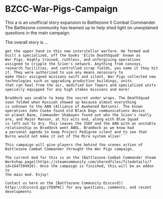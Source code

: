 # BZCC-War-Pigs-Campaign

This a is an unofficial story expansion to Battlezone II Combat Commander. The Battlezone 
community has teamed up to help shed light on unexplained questions in the main campaign.

The overall story is ...
```As the war between the ISDF (International Space Defense Force) and Scion's rages on, Braddock needs to 
get the upper hand in this new interstellar warfare. He formed and built a specialized, off the books 'Elite DeathSquad' known as 
War Pigs. Highly trained, ruthless, and unforgiving operatives assigned to cripple the Scion's network. Anything from convoys, 
research facilities, and controlled scrap fields, you name it they hit it. They were authorized to use any means necessary to
make their assigned missions swift and silent. War Pigs collected new technologies such as upgrading production buildings, units 
that can heal from the air, modified Gun Towers and specialized units specially equipped for any high stakes missions and more!

Braddock was unable to keep the secret under wraps. The DeathSquad soon folded when Kossieh showed up because almost everything 
is unknown to the AAN (Alliance of Awakened Nations). The known operatives John Cooke found old Black Dogs communications device 
on planet Bane, Commander Shabayev found out who the Scion's really are, and Major Manson, at his wits end, along with Blue Squad 
is left out to dry. This leaves the ISDF and the AAN with an unstable relationship as Braddock went AWOL. Braddock as we know had 
a personal agenda to keep Project Pedigree silent and to see that Burns would not make it out of the Mire system alive!```

This campaign will give players the behind the scenes action of Battlezone Combat Commander throught the War Pigs campaign.

The current mod for this is on the [Battlezone Combat Commander Steam Workshop page](https://steamcommunity.com/sharedfiles/filedetails/?id=1647394926). Once the campaign is finished, this will be an addon to 
the main mod. Enjoy!

Contact us here on the [Battlezone Community Discord]( https://discord.gg/zTQ9P6C) for any questions, comments, and recent developments
